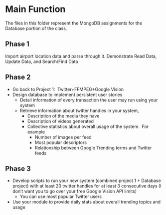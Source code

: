# **Main Function**
The files in this folder represent the MongoDB assignments for the Database portion of the class.

## **Phase 1**
Import airport location data and parse through it.
Demonstrate Read Data, Update Data, and Search/Find Data

## **Phase 2**
* Go back to Project 1:  Twitter+FFMPEG+Google Vision 
* Design database to implement persistent user stories 
    * Detail information of every transaction the user may run using your system 
    * Retrieve information about twitter handles in your system, 
        * Description of the media they have 
        * Description of videos generated 
        * Collective statistics about overall usage of the system.  For example 
            * Number of images per feed 
            * Most popular descriptors 
            * Relationship between Google Trending terms and Twitter feeds

## **Phase 3**
* Develop scripts to run your new system (combined project 1 + Database project) with at least 20 twitter handles for at 
least 3 consecutive days (I don’t want you to go over your free Google Vision API limits)
	* You can use most popular Twitter users	
* Use your module to provide daily stats about overall trending topics and usage